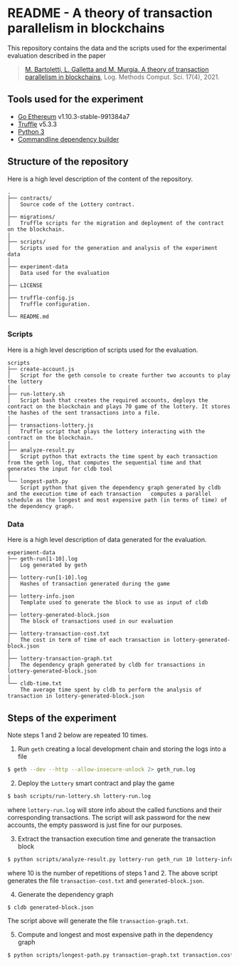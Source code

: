 # README - A theory of transaction parallelism in blockchains

This repository contains the data and the scripts used for the experimental evaluation described in the paper 
> [M. Bartoletti, L. Galletta and M. Murgia. A theory of transaction parallelism in blockchains](https://lmcs.episciences.org/8722/pdf), Log. Methods Comput. Sci. 17(4), 2021.

## Tools used for the experiment
- [Go Ethereum](https://geth.ethereum.org/) v1.10.3-stable-991384a7
- [Truffle](https://www.trufflesuite.com/) v5.3.3
- [Python 3](https://www.python.org/)
- [Commandline dependency builder](https://github.com/lillo/cmd_net_tool)

## Structure of the repository

Here is a high level description of the content of the repository.

```text
.
├── contracts/
│   Source code of the Lottery contract. 
│
├── migrations/
│   Truffle scripts for the migration and deployment of the contract on the blockchain.
│
├── scripts/
│   Scripts used for the generation and analysis of the experiment data   
│
├── experiment-data
│   Data used for the evaluation
│
├── LICENSE
│
├── truffle-config.js
│   Truffle configuration.
│
└── README.md
```

### Scripts 
Here is a high level description of scripts used for the evaluation.

```text
scripts
├── create-account.js
│   Script for the geth console to create further two accounts to play the lottery    
│
├── run-lottery.sh
│   Script bash that creates the required accounts, deploys the contract on the blockchain and plays 70 game of the lottery. It stores the hashes of the sent transactions into a file.
│
├── transactions-lottery.js
│   Truffle script that plays the lottery interacting with the contract on the blockchain.   
│
├── analyze-result.py
│   Script python that extracts the time spent by each transaction from the geth log, that computes the sequential time and that generates the input for cldb tool 
│
└── longest-path.py 
    Script python that given the dependency graph generated by cldb and the execution time of each transaction   computes a parallel schedule as the longest and most expensive path (in terms of time) of the dependency graph. 
```

### Data

Here is a high level description of data generated for the evaluation.

```text
experiment-data
├── geth-run[1-10].log
│   Log generated by geth 
│
├── lottery-run[1-10].log
│   Hashes of transaction generated during the game
│
├── lottery-info.json
│   Template used to generate the block to use as input of cldb
│
├── lottery-generated-block.json
│   The block of transactions used in our evaluation  
│
├── lottery-transaction-cost.txt
│   The cost in term of time of each transaction in lottery-generated-block.json 
│
├── lottery-transaction-graph.txt
│   The dependency graph generated by cldb for transactions in lottery-generated-block.json    
│
└── cldb-time.txt 
    The average time spent by cldb to perform the analysis of transaction in lottery-generated-block.json 
```

## Steps of the experiment

Note steps 1 and 2 below are repeated 10 times.

1. Run `geth` creating a local development chain and storing the logs into a file
```sh
$ geth --dev --http --allow-insecure-unlock 2> geth_run.log
```

2. Deploy the `Lottery` smart contract and play the game 
```sh
$ bash scripts/run-lottery.sh lottery-run.log
```
where `lottery-run.log` will store info about the called functions and their corresponding transactions.
The script will ask password for the new accounts, the empty password is just fine for our purposes.

3. Extract the transaction execution time and generate the transaction block
```sh
$ python scripts/analyze-result.py lottery-run geth_run 10 lottery-info.json
```
where 10 is the number of repetitions of steps 1 and 2. 
The above script generates the file `transaction-cost.txt` and `generated-block.json`.

4. Generate the dependency graph 
```sh
$ cldb generated-block.json
```
The script above will generate the file `transaction-graph.txt`.

5. Compute and longest and most expensive path in the dependency graph
```sh
$ python scripts/longest-path.py transaction-graph.txt transaction.cost.txt
```

